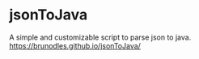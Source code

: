 # jsonToJava
A simple and customizable script to parse json to java.
https://brunodles.github.io/jsonToJava/
